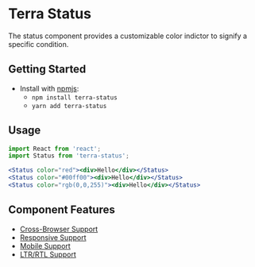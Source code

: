 # Terra Status

The status component provides a customizable color indictor to signify a specific condition.

## Getting Started

- Install with [npmjs](https://www.npmjs.com):
  - `npm install terra-status`
  - `yarn add terra-status`

## Usage

```jsx
import React from 'react';
import Status from 'terra-status';

<Status color="red"><div>Hello</div></Status>
<Status color="#00ff00"><div>Hello</div></Status>
<Status color="rgb(0,0,255)"><div>Hello</div></Status>
```

## Component Features
* [Cross-Browser Support](https://github.com/cerner/terra-core/wiki/Component-Features#cross-browser-support)
* [Responsive Support](https://github.com/cerner/terra-core/wiki/Component-Features#responsive-support)
* [Mobile Support](https://github.com/cerner/terra-core/wiki/Component-Features#mobile-support)
* [LTR/RTL Support](https://github.com/cerner/terra-core/wiki/Component-Features#ltr--rtl-support)
